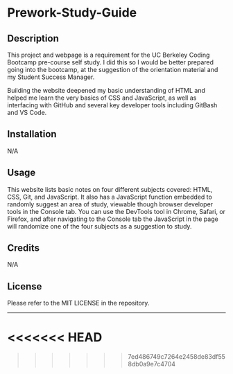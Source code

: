 # Prework-Study-Guide

## Description

This project and webpage is a requirement for the UC Berkeley Coding Bootcamp pre-course self study. I did this so I would be better prepared going into the bootcamp, at the suggestion of the orientation material and my Student Success Manager.

Building the website deepened my basic understanding of HTML and helped me learn the very basics of CSS and JavaScript, as well as interfacing with GitHub and several key developer tools including GitBash and VS Code.


## Installation

N/A

## Usage

This website lists basic notes on four different subjects covered: HTML, CSS, Git, and JavaScript. It also has a JavaScript function embedded to randomly suggest an area of study, viewable though browser developer tools in the Console tab. You can use the DevTools tool in Chrome, Safari, or Firefox, and after navigating to the Console tab the JavaScript in the page will randomize one of the four subjects as a suggestion to study.

## Credits

N/A

## License

Please refer to the MIT LICENSE in the repository.


---
<<<<<<< HEAD
=======


>>>>>>> 7ed486749c7264e2458de83df558db0a9e7c4704
